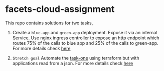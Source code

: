 # facets-cloud-assignment

This repo contains solutions for two tasks,

1. Create a `blue-app` and  `green-app` deployment. Expose it via an internal Service. Use nginx ingress controller to expose an http endpoint which routes 75% of the calls to blue app and 25% of the calls to green-app. For more details check [here](task-one/)

2. `Stretch goal` Automate the [task-one](task-one/) using terraform but with applications read from a json. For more details check [here](task-two--strech-goal/)
